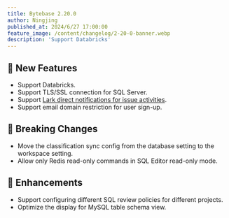 ```yaml
---
title: Bytebase 2.20.0
author: Ningjing
published_at: 2024/6/27 17:00:00
feature_image: /content/changelog/2-20-0-banner.webp
description: 'Support Databricks'
---
```


## 🚀 New Features

- Support Databricks.
- Support TLS/SSL connection for SQL Server.
- Support [Lark direct notifications for issue activities](/docs/change-database/webhook/#supported-events).
- Support email domain restriction for user sign-up.

## 🔔 Breaking Changes

- Move the classification sync config from the database setting to the workspace setting.
- Allow only Redis read-only commands in SQL Editor read-only mode.
  
## 🎄 Enhancements

- Support configuring different SQL review policies for different projects.
- Optimize the display for MySQL table schema view.

<IncludeBlock url="/docs/get-started/install/install-upgrade"></IncludeBlock>
